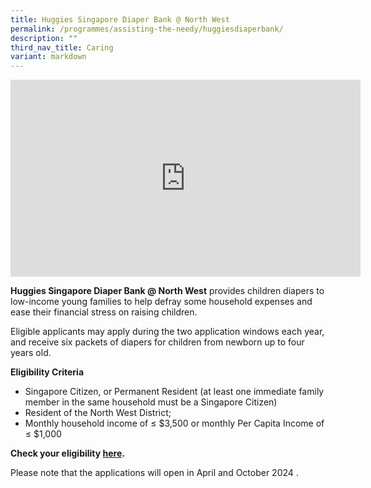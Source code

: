 ```yaml
---
title: Huggies Singapore Diaper Bank @ North West
permalink: /programmes/assisting-the-needy/huggiesdiaperbank/
description: ""
third_nav_title: Caring
variant: markdown
---
```

<iframe allowfullscreen="" allow="accelerometer; autoplay; clipboard-write; encrypted-media; gyroscope; picture-in-picture; web-share" frameborder="0" title="YouTube video player" src="https://www.youtube.com/embed/aDqHvro-IBo?si=Ns0W-q0vl-wvX8GI" height="315" width="560"></iframe>

**Huggies Singapore Diaper Bank @ North West** provides children diapers to low-income young families to help defray some household expenses and ease their financial stress on raising children. 

Eligible applicants may apply during the two application windows each year, and receive six packets of diapers for children from newborn up to four years old.
  
**Eligibility Criteria**

*   Singapore Citizen, or Permanent Resident (at least one immediate family member in the same household must be a Singapore Citizen)
*   Resident of the North West District;
*   Monthly household income of&nbsp;≤ $3,500 or monthly Per Capita Income of ≤ $1,000

**Check your eligibility [here](https://go.gov.sg/checkfirst-nwdiaper).**

Please note that the applications will open in April and October 2024 .
